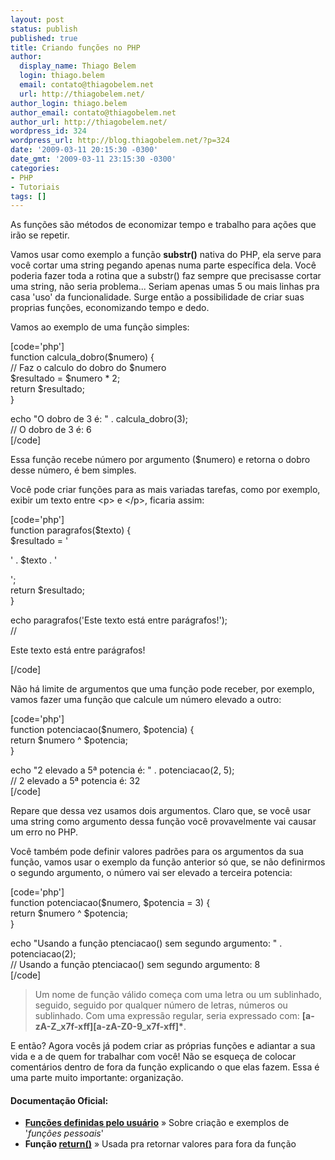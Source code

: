 ```yaml
---
layout: post
status: publish
published: true
title: Criando funções no PHP
author:
  display_name: Thiago Belem
  login: thiago.belem
  email: contato@thiagobelem.net
  url: http://thiagobelem.net/
author_login: thiago.belem
author_email: contato@thiagobelem.net
author_url: http://thiagobelem.net/
wordpress_id: 324
wordpress_url: http://blog.thiagobelem.net/?p=324
date: '2009-03-11 20:15:30 -0300'
date_gmt: '2009-03-11 23:15:30 -0300'
categories:
- PHP
- Tutoriais
tags: []
---
```

<p>As funções são métodos de economizar tempo e trabalho para ações que irão se repetir.</p>
<p>Vamos usar como exemplo a função <strong>substr()</strong> nativa do PHP, ela serve para você cortar uma string pegando apenas numa parte específica dela. Você poderia fazer toda a rotina que a substr() faz sempre que precisasse cortar uma string, não seria problema... Seriam apenas umas 5 ou mais linhas pra casa 'uso' da funcionalidade. Surge então a possibilidade de criar suas proprias funções, economizando tempo e dedo.</p>
<p>Vamos ao exemplo de uma função simples:</p>
<p>[code='php']<br />
function calcula_dobro($numero) {<br />
    // Faz o calculo do dobro do $numero<br />
    $resultado = $numero * 2;<br />
    return $resultado;<br />
}</p>
<p>echo "O dobro de 3 é: " . calcula_dobro(3);<br />
// O dobro de 3 é: 6<br />
[/code]</p>
<p>Essa função recebe número por argumento ($numero) e retorna o dobro desse número, é bem simples.</p>
<p>Você pode criar funções para as mais variadas tarefas, como por exemplo, exibir um texto entre &lt;p&gt; e &lt;/p&gt;, ficaria assim:</p>
<p>[code='php']<br />
function paragrafos($texto) {<br />
    $resultado = '
<p>' . $texto . '</p>
<p>';<br />
    return $resultado;<br />
}</p>
<p>echo paragrafos('Este texto está entre parágrafos!');<br />
//
<p>Este texto está entre parágrafos!</p>
<p>[/code]</p>
<p>Não há limite de argumentos que uma função pode receber, por exemplo, vamos fazer uma função que calcule um número elevado a outro:</p>
<p>[code='php']<br />
function potenciacao($numero, $potencia) {<br />
    return $numero ^ $potencia;<br />
}</p>
<p>echo "2 elevado a 5ª potencia é: " . potenciacao(2, 5);<br />
// 2 elevado a 5ª potencia é: 32<br />
[/code]</p>
<p>Repare que dessa vez usamos dois argumentos. Claro que, se você usar uma string como argumento dessa função você provavelmente vai causar um erro no PHP.</p>
<p>Você também pode definir valores padrões para os argumentos da sua função, vamos usar o exemplo da função anterior só que, se não definirmos o segundo argumento, o número vai ser elevado a terceira potencia:</p>
<p>[code='php']<br />
function potenciacao($numero, $potencia = 3) {<br />
    return $numero ^ $potencia;<br />
}</p>
<p>echo "Usando a função ptenciacao() sem segundo argumento: " . potenciacao(2);<br />
// Usando a função ptenciacao() sem segundo argumento: 8<br />
[/code]</p>
<blockquote><p>Um nome de função válido começa com uma letra ou um sublinhado, seguido, seguido por qualquer número de letras, números ou sublinhado. Com uma expressão regular, seria expressado com: <strong>[a-zA-Z_x7f-xff][a-zA-Z0-9_x7f-xff]*</strong>.</p></blockquote>
<p>E então? Agora vocês já podem criar as próprias funções e adiantar a sua vida e a de quem for trabalhar com você! Não se esqueça de colocar comentários dentro de fora da função explicando o que elas fazem. Essa é uma parte muito importante: organização.</p>
<h4>Documentação Oficial:</h4>
<ul>
<li><strong><a href="http://www.php.net/manual/pt_BR/functions.user-defined.php" target="_blank">Funções definidas pelo usuário</a></strong> » Sobre criação e exemplos de '<em>funções pessoais</em>'</li>
<li><strong>Função <a href="http://www.php.net/manual/pt_BR/function.return.php" target="_blank">return()</a></strong> » Usada pra retornar valores para fora da função</li>
</ul>
